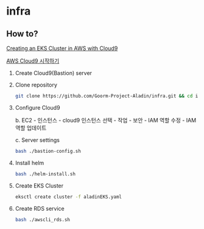 # infra

## How to?

[Creating an EKS Cluster in AWS with Cloud9](https://towardsaws.com/creating-an-eks-cluster-in-aws-with-cloud9-781e21c237cc)

[AWS Cloud9 시작하기](https://catalog.us-east-1.prod.workshops.aws/workshops/9c0aa9ab-90a9-44a6-abe1-8dff360ae428/ko-KR/30-setting/100-aws-cloud9)

1. Create Cloud9(Bastion) server

2. Clone repository
    ```bash
    git clone https://github.com/Goorm-Project-Aladin/infra.git && cd infra
    ```

2. Configure Cloud9

    b. EC2 - 인스턴스 - cloud9 인스턴스 선택 - 작업 - 보안 - IAM 역할 수정 - IAM 역할 업데이트

    c. Server settings
    ```bash
    bash ./bastion-config.sh
    ```

4. Install helm
    ```bash
    bash ./helm-install.sh
    ```

5. Create EKS Cluster
    ```bash
    eksctl create cluster -f aladinEKS.yaml
    ```

6. Create RDS service
    ```bash
    bash ./awscli_rds.sh
    ```